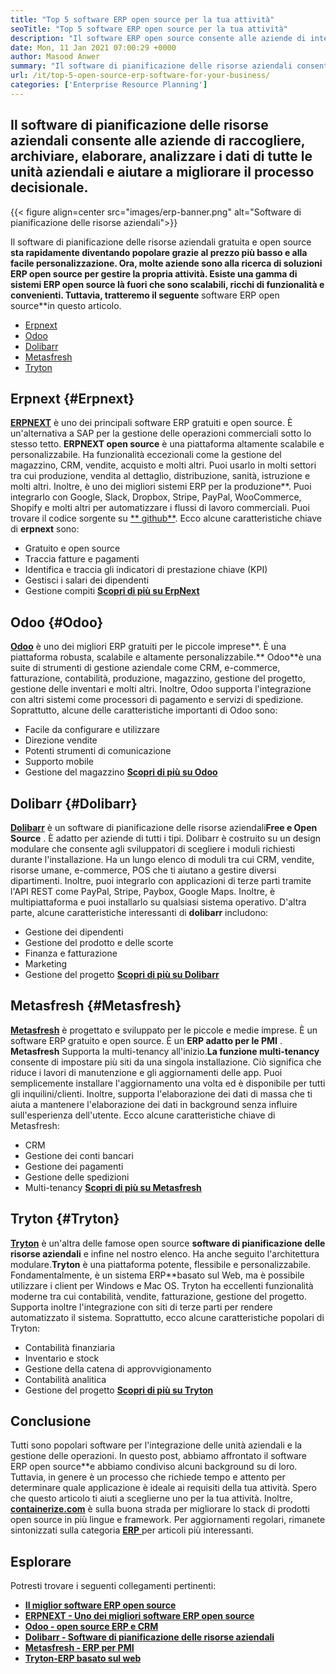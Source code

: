 ```yaml
---
title: "Top 5 software ERP open source per la tua attività" 
seoTitle: "Top 5 software ERP open source per la tua attività" 
description: "Il software ERP open source consente alle aziende di integrare e gestire tutte le unità aziendali da un'unica suite in modo economico." 
date: Mon, 11 Jan 2021 07:00:29 +0000
author: Masood Anwer
summary: "Il software di pianificazione delle risorse aziendali consente alle aziende di raccogliere, archiviare, elaborare, analizzare i dati di tutte le unità aziendali e aiutare a migliorare il processo decisionale." 
url: /it/top-5-open-source-erp-software-for-your-business/
categories: ['Enterprise Resource Planning']
---
```


## Il software di pianificazione delle risorse aziendali consente alle aziende di raccogliere, archiviare, elaborare, analizzare i dati di tutte le unità aziendali e aiutare a migliorare il processo decisionale.

{{< figure align=center src="images/erp-banner.png" alt="Software di pianificazione delle risorse aziendali">}}

Il software di pianificazione delle risorse aziendali gratuita e open source **sta rapidamente diventando popolare grazie al prezzo più basso e alla facile personalizzazione. Ora, molte aziende sono alla ricerca di soluzioni ERP open source per gestire la propria attività. Esiste una gamma di sistemi ERP open source là fuori che sono scalabili, ricchi di funzionalità e convenienti. Tuttavia, tratteremo il seguente** software ERP open source**in questo articolo.
  * [Erpnext][1]
  * [Odoo][2]
  * [Dolibarr][3]
  * [Metasfresh][4]
  * [Tryton][5]

## Erpnext {#Erpnext}

[ **ERPNEXT**][6] è uno dei principali software ERP gratuiti e open source. È un'alternativa a SAP per la gestione delle operazioni commerciali sotto lo stesso tetto. **ERPNEXT open source** è una piattaforma altamente scalabile e personalizzabile. Ha funzionalità eccezionali come la gestione del magazzino, CRM, vendite, acquisto e molti altri. Puoi usarlo in molti settori tra cui produzione, vendita al dettaglio, distribuzione, sanità, istruzione e molti altri. Inoltre, è uno dei migliori sistemi ERP per la produzione**. Puoi integrarlo con Google, Slack, Dropbox, Stripe, PayPal, WooCommerce, Shopify e molti altri per automatizzare i flussi di lavoro commerciali. Puoi trovare il codice sorgente su [** github**][7].
Ecco alcune caratteristiche chiave di **erpnext** sono:
  * Gratuito e open source
  * Traccia fatture e pagamenti
  * Identifica e traccia gli indicatori di prestazione chiave (KPI)
  * Gestisci i salari dei dipendenti
  * Gestione compiti
[ **Scopri di più su ErpNext** ][8]

## Odoo {#Odoo}

[ **Odoo**][9] è uno dei migliori ERP gratuiti per le piccole imprese**. È una piattaforma robusta, scalabile e altamente personalizzabile.** Odoo**è una suite di strumenti di gestione aziendale come CRM, e-commerce, fatturazione, contabilità, produzione, magazzino, gestione del progetto, gestione delle inventari e molti altri. Inoltre, Odoo supporta l'integrazione con altri sistemi come processori di pagamento e servizi di spedizione.
Soprattutto, alcune delle caratteristiche importanti di Odoo sono:
  * Facile da configurare e utilizzare
  * Direzione vendite
  * Potenti strumenti di comunicazione
  * Supporto mobile
  * Gestione del magazzino
[ **Scopri di più su Odoo** ][10]

## Dolibarr {#Dolibarr}

[ **Dolibarr**][11] è un software di pianificazione delle risorse aziendali**Free e Open Source** . È adatto per aziende di tutti i tipi. Dolibarr è costruito su un design modulare che consente agli sviluppatori di scegliere i moduli richiesti durante l'installazione. Ha un lungo elenco di moduli tra cui CRM, vendite, risorse umane, e-commerce, POS che ti aiutano a gestire diversi dipartimenti. Inoltre, puoi integrarlo con applicazioni di terze parti tramite l'API REST come PayPal, Stripe, Paybox, Google Maps. Inoltre, è multipiattaforma e puoi installarlo su qualsiasi sistema operativo.
D'altra parte, alcune caratteristiche interessanti di **dolibarr** includono:
  * Gestione dei dipendenti
  * Gestione del prodotto e delle scorte
  * Finanza e fatturazione
  * Marketing
  * Gestione del progetto
[ **Scopri di più su Dolibarr** ][12]

## Metasfresh {#Metasfresh}

[ **Metasfresh**][13] è progettato e sviluppato per le piccole e medie imprese. È un software ERP gratuito e open source. È un **ERP adatto per le PMI** . **Metasfresh** Supporta la multi-tenancy all'inizio.**La funzione multi-tenancy** consente di impostare più siti da una singola installazione. Ciò significa che riduce i lavori di manutenzione e gli aggiornamenti delle app. Puoi semplicemente installare l'aggiornamento una volta ed è disponibile per tutti gli inquilini/clienti. Inoltre, supporta l'elaborazione dei dati di massa che ti aiuta a mantenere l'elaborazione dei dati in background senza influire sull'esperienza dell'utente.
Ecco alcune caratteristiche chiave di Metasfresh:
  * CRM
  * Gestione dei conti bancari
  * Gestione dei pagamenti
  * Gestione delle spedizioni
  * Multi-tenancy
[ **Scopri di più su Metasfresh** ][14]

## Tryton {#Tryton}

[ **Tryton**][15] è un'altra delle famose open source **software di pianificazione delle risorse aziendali** e infine nel nostro elenco. Ha anche seguito l'architettura modulare.**Tryton** è una piattaforma potente, flessibile e personalizzabile. Fondamentalmente, è un sistema ERP**basato sul Web, ma è possibile utilizzare i client per Windows e Mac OS. Tryton ha eccellenti funzionalità moderne tra cui contabilità, vendite, fatturazione, gestione del progetto. Supporta inoltre l'integrazione con siti di terze parti per rendere automatizzato il sistema.
Soprattutto, ecco alcune caratteristiche popolari di Tryton:
  * Contabilità finanziaria
  * Inventario e stock
  * Gestione della catena di approvvigionamento
  * Contabilità analitica
  * Gestione del progetto
[ **Scopri di più su Tryton** ][16]

## Conclusione
Tutti sono popolari software per l'integrazione delle unità aziendali e la gestione delle operazioni. In questo post, abbiamo affrontato il software ERP open source**e abbiamo condiviso alcuni background su di loro. Tuttavia, in genere è un processo che richiede tempo e attento per determinare quale applicazione è ideale ai requisiti della tua attività. Spero che questo articolo ti aiuti a sceglierne uno per la tua attività.
Inoltre, [ **containerize.com**][17] è sulla buona strada per migliorare lo stack di prodotti open source in più lingue e framework. Per aggiornamenti regolari, rimanete sintonizzati sulla categoria [**ERP** ][18] per articoli più interessanti.

## Esplorare
Potresti trovare i seguenti collegamenti pertinenti:
* [ **Il miglior software ERP open source** ][19]
* [ **ERPNEXT - Uno dei migliori software ERP open source** ][20]
* [ **Odoo - open source ERP e CRM** ][21]
* [ **Dolibarr - Software di pianificazione delle risorse aziendali** ][12]
* [ **Metasfresh - ERP per PMI** ][14]
* [ **Tryton-ERP basato sul web** ][16]



[1]: #ERPNext
[2]: #Odoo
[3]: #Dolibarr
[4]: #metasfresh
[5]: #Tryton
[6]: https://products.containerize.com/erp/erpnext/
[7]: https://github.com/frappe/erpnext
[8]: https://erpnext.com/
[9]: https://products.containerize.com/erp/odoo/
[10]: https://www.odoo.com
[11]: https://products.containerize.com/erp/dolibarr/
[12]: https://products.containerize.com/erp/dolibarr
[13]: https://products.containerize.com/erp/metasfresh/
[14]: https://products.containerize.com/erp/metasfresh
[15]: https://products.containerize.com/erp/tryton/
[16]: https://products.containerize.com/erp/tryton
[17]: https://containerize.com
[18]: https://blog.containerize.com/category/enterprise-resource-planning/
[19]: https://products.containerize.com/erp
[20]: https://products.containerize.com/erp/erpnext
[21]: https://products.containerize.com/erp/odoo
